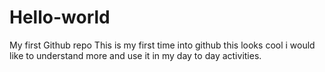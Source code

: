 # Hello-world
My first Github repo
This is my first time into github
this looks cool
i would like to understand more and use it in my day to day activities.
